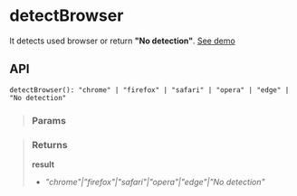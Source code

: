# detectBrowser
It detects used browser or return __"No detection"__. [See demo](https://ndriadev.github.io/react-tools/#/utils/detectBrowser)

## API

```tsx
detectBrowser(): "chrome" | "firefox" | "safari" | "opera" | "edge" | "No detection"
```

> ### Params
>
>
>

> ### Returns
>
> __result__
> - _"chrome"|"firefox"|"safari"|"opera"|"edge"|"No detection"_  
>